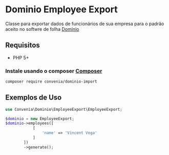 # Dominio Employee Export

Classe para exportar dados de funcionários de sua empresa para o padrão aceito no softwre de folha [Domínio](http://www.dominiosistemas.com.br/)

## Requisitos

* PHP 5+

### Instale usando o composer [Composer](http://getcomposer.org/)

```bash
composer require convenia/dominio-import
```

## Exemplos de Uso

```php
use Convenia\Dominio\EmployeeExport\EmployeeExport;

$dominio = new EmployeeExport;
$dominio->employees([
            [
                'name' => 'Vincent Vega'
            ]
        ])
        ->generate();
```
